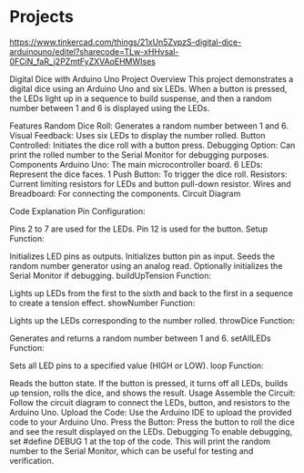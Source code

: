 # Projects
https://www.tinkercad.com/things/21xUn5ZvpzS-digital-dice-arduinouno/editel?sharecode=TLw-xHHvsal-0FCiN_faR_j2PZmtFyZXVAoEHMWIses

Digital Dice with Arduino Uno
Project Overview
This project demonstrates a digital dice using an Arduino Uno and six LEDs. When a button is pressed, the LEDs light up in a sequence to build suspense, and then a random number between 1 and 6 is displayed using the LEDs.

Features
Random Dice Roll: Generates a random number between 1 and 6.
Visual Feedback: Uses six LEDs to display the number rolled.
Button Controlled: Initiates the dice roll with a button press.
Debugging Option: Can print the rolled number to the Serial Monitor for debugging purposes.
Components
Arduino Uno: The main microcontroller board.
6 LEDs: Represent the dice faces.
1 Push Button: To trigger the dice roll.
Resistors: Current limiting resistors for LEDs and button pull-down resistor.
Wires and Breadboard: For connecting the components.
Circuit Diagram

Code Explanation
Pin Configuration:

Pins 2 to 7 are used for the LEDs.
Pin 12 is used for the button.
Setup Function:

Initializes LED pins as outputs.
Initializes button pin as input.
Seeds the random number generator using an analog read.
Optionally initializes the Serial Monitor if debugging.
buildUpTension Function:

Lights up LEDs from the first to the sixth and back to the first in a sequence to create a tension effect.
showNumber Function:

Lights up the LEDs corresponding to the number rolled.
throwDice Function:

Generates and returns a random number between 1 and 6.
setAllLEDs Function:

Sets all LED pins to a specified value (HIGH or LOW).
loop Function:

Reads the button state.
If the button is pressed, it turns off all LEDs, builds up tension, rolls the dice, and shows the result.
Usage
Assemble the Circuit: Follow the circuit diagram to connect the LEDs, button, and resistors to the Arduino Uno.
Upload the Code: Use the Arduino IDE to upload the provided code to your Arduino Uno.
Press the Button: Press the button to roll the dice and see the result displayed on the LEDs.
Debugging
To enable debugging, set #define DEBUG 1 at the top of the code.
This will print the random number to the Serial Monitor, which can be useful for testing and verification.
